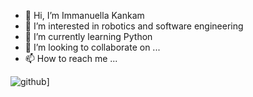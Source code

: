 - 👋 Hi, I’m Immanuella Kankam 
- 👀 I’m interested in robotics and software engineering
- 🌱 I’m currently learning Python
- 💞️ I’m looking to collaborate on ...
- 📫 How to reach me ...

<!---
ikankam/ikankam is a ✨ special ✨ repository because its `README.md` (this file) appears on your GitHub profile.
You can click the Preview link to take a look at your changes.
--->

![github](https://img.shields.io/badge/GitHub-000000?style=for-the-badge&logo=GitHub&logoColor=white)]
